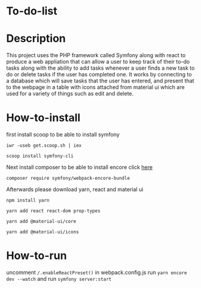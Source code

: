 # To-do-list

# Description
This project uses the PHP framework called Symfony along with react to produce a web appliation that can allow a user to keep track of their to-do tasks along with
the ability to add tasks whenever a user finds a new task to do or delete tasks if the user has completed one. It works by connecting to a database which will save
tasks that the user has entered, and present that to the webpage in a table with icons attached from material ui which are used for a variety of things such as
edit and delete.


# How-to-install
first install scoop to be able to install symfony
```
iwr -useb get.scoop.sh | iex
```
```
scoop install symfony-cli
```
Next install composer to be able to install encore click [here](https://getcomposer.org/download/)
```
composer require symfony/webpack-encore-bundle
```
Afterwards please download yarn, react and material ui
```
npm install yarn
```
```
yarn add react react-dom prop-types
```
```
yarn add @material-ui/core
```
```
yarn add @material-ui/icons
```


# How-to-run
uncomment ``` /.enableReactPreset() ``` in webpack.config.js run ``` yarn encore dev --watch ``` and run ``` symfony server:start ```
